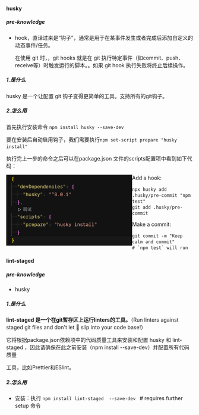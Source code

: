 #### husky

##### pre-knowledge

- hook，直译过来是“钩子”，通常是用于在某事件发生或者完成后添加自定义的动态事件/任务。

  在使用 git 时，，git hooks 就是在 git 执行特定事件（如commit、push、receive等）时触发运行的脚本。。如果 git hook 执行失败将终止后续操作。

##### 1.是什么

husky 是一个让配置 git 钩子变得更简单的工具。支持所有的git钩子。

##### 2.怎么用

首先执行安装命令  `npm install husky --save-dev`

要在安装后自动启用钩子，我们需要执行`npm set-script prepare "husky install"`

执行完上一步的命令之后可以在package.json 文件的scripts配置项中看到如下代码：

<img src="https://raw.githubusercontent.com/zhedieya/MyPics/main/typora-img/image-20220727211448978.png" alt="image-20220727211448978" style="zoom:50%;" align="left" />

Add a hook:

```
npx husky add .husky/pre-commit "npm test"
git add .husky/pre-commit
```

Make a commit:

```
git commit -m "Keep calm and commit"
# `npm test` will run
```

#### lint-staged

##### pre-knowledge

- husky

##### 1.是什么

**lint-staged 是一个在git暂存区上运行linters的工具。**（Run linters against staged git files and don't let 💩 slip into your code base!）

它将根据package.json依赖项中的代码质量工具来安装和配置 husky 和 lint-staged ，因此请确保在此之前安装（npm install --save-dev）并配置所有代码质量

工具，比如Prettier和ESlint。

##### 2.怎么用

- 安装：执行 `npm install lint-staged  --save-dev ` # requires further setup 命令